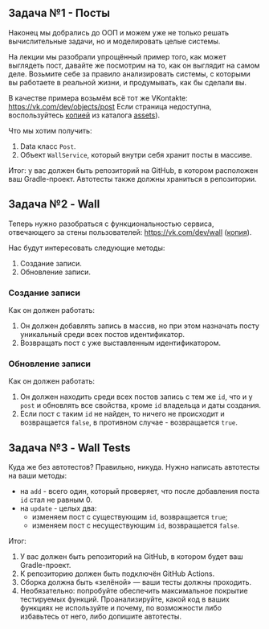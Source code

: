 ## Задача №1 - Посты

Наконец мы добрались до ООП и можем уже не только решать вычислительные задачи, но и моделировать целые системы.

На лекции мы разобрали упрощённый пример того, как может выглядеть пост, давайте же посмотрим на то, как он выглядит на самом деле. Возьмите себе за правило анализировать системы, с которыми вы работаете в реальной жизни, и продумывать, как бы сделали вы.

В качестве примера возьмём всё тот же VKontakte: https://vk.com/dev/objects/post Если страница недоступна, воспользуйтесь [копией](assets/post.pdf) из каталога [assets](assets)).

Что мы хотим получить:
1. Data класс `Post`.
1. Объект `WallService`, который внутри себя хранит посты в массиве.

Итог: у вас должен быть репозиторий на GitHub, в котором расположен ваш Gradle-проект. Автотесты также должны храниться в репозитории.


## Задача №2 - Wall

Теперь нужно разобраться с функциональностью сервиса, отвечающего за стены пользователей: https://vk.com/dev/wall ([копия](assets/wall.pdf)).

Нас будут интересовать следующие методы:
1. Создание записи.
1. Обновление записи.

### Создание записи

Как он должен работать:
1. Он должен добавлять запись в массив, но при этом назначать посту уникальный среди всех постов идентификатор.
1. Возвращать пост с уже выставленным идентификатором.


### Обновление записи

Как он должен работать:
1. Он должен находить среди всех постов запись с тем же `id`, что и у `post` и обновлять все свойства, кроме `id` владельца и даты создания.
1. Если пост с таким `id` не найден, то ничего не происходит и возвращается `false`, в противном случае - возвращается `true`.

## Задача №3 - Wall Tests

Куда же без автотестов? Правильно, никуда. Нужно написать автотесты на ваши методы:
* на `add` - всего один, который проверяет, что после добавления поста `id` стал не равным 0.
* на `update` - целых два:
    - изменяем пост с существующим `id`, возвращается `true`;
    - изменяем пост с несуществующим `id`, возвращается `false`.
    
Итог:
1. У вас должен быть репозиторий на GitHub, в котором будет ваш Gradle-проект.
1. К репозиторию должен быть подключён GitHub Actions.
1. Сборка должна быть «зелёной» — ваши тесты должны проходить.
1. Необязательно: попробуйте обеспечить максимальное покрытие тестируемых функций. Проанализируйте, какой код в ваших функциях не используйте и почему, по возможности либо избавьтесь от него, либо допишите автотесты.